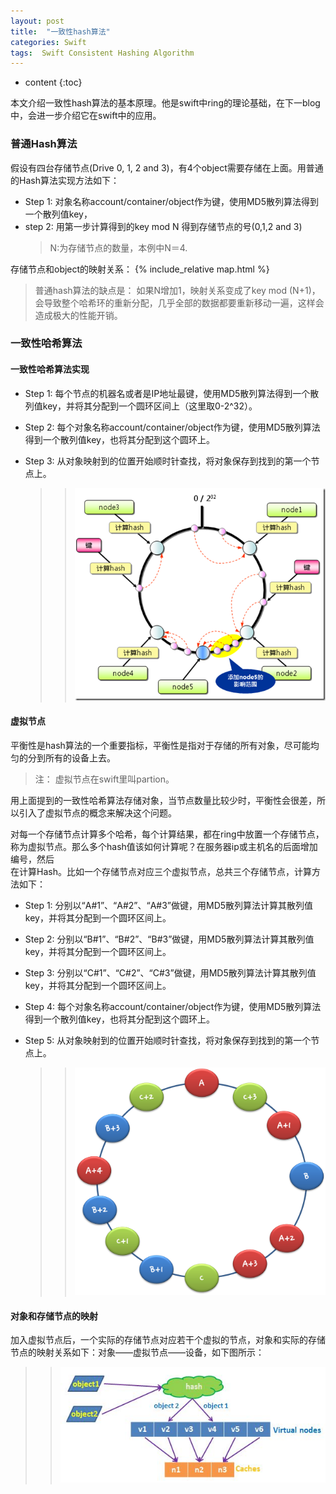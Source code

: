 ```yaml
---
layout: post
title:  "一致性hash算法"
categories: Swift
tags:  Swift Consistent Hashing Algorithm
---
```


* content
{:toc}

本文介绍一致性hash算法的基本原理。他是swift中ring的理论基础，在下一blog中，会进一步介绍它在swift中的应用。





###  普通Hash算法

假设有四台存储节点(Drive 0, 1, 2 and 3)，有4个object需要存储在上面。用普通的Hash算法实现方法如下：    

 - Step 1: 对象名称account/container/object作为键，使用MD5散列算法得到一个散列值key，    
 - step 2: 用第一步计算得到的key mod N 得到存储节点的号(0,1,2 and 3)    
   > N:为存储节点的数量，本例中N＝4.    
    
存储节点和object的映射关系：
   {% include_relative map.html %}    

    
> 普通hash算法的缺点是： 如果N增加1，映射关系变成了key mod (N+1)，会导致整个哈希环的重新分配，几乎全部的数据都要重新移动一遍，这样会造成极大的性能开销。


###  一致性哈希算法  

#### 一致性哈希算法实现      
    
-  Step 1: 每个节点的机器名或者是IP地址最键，使用MD5散列算法得到一个散列值key，并将其分配到一个圆环区间上（这里取0-2^32）。     
-  Step 2: 每个对象名称account/container/object作为键，使用MD5散列算法得到一个散列值key，也将其分配到这个圆环上。
-  Step 3: 从对象映射到的位置开始顺时针查找，将对象保存到找到的第一个节点上。
   
   > > ![](/assets/cons_hash.jpg)
   
 
#### 虚拟节点
   平衡性是hash算法的一个重要指标，平衡性是指对于存储的所有对象，尽可能均匀的分到所有的设备上去。
   > 注： 虚拟节点在swift里叫partion。
   
   用上面提到的一致性哈希算法存储对象，当节点数量比较少时，平衡性会很差，所以引入了虚拟节点的概念来解决这个问题。        
  
   对每一个存储节点计算多个哈希，每个计算结果，都在ring中放置一个存储节点，称为虚拟节点。那么多个hash值该如何计算呢？在服务器ip或主机名的后面增加编号，然后   
   在计算Hash。比如一个存储节点对应三个虚拟节点，总共三个存储节点，计算方法如下：
      
   -  Step 1: 分别以“A#1”、“A#2”、“A#3”做键，用MD5散列算法计算其散列值key，并将其分配到一个圆环区间上。
         
   -   Step 2: 分别以“B#1”、“B#2”、“B#3”做键，用MD5散列算法计算其散列值key，并将其分配到一个圆环区间上。
       
   -   Step 3: 分别以“C#1”、“C#2”、“C#3”做键，用MD5散列算法计算其散列值key，并将其分配到一个圆环区间上。   
    
   -  Step 4: 每个对象名称account/container/object作为键，使用MD5散列算法得到一个散列值key，也将其分配到这个圆环上。 
      
   -  Step 5: 从对象映射到的位置开始顺时针查找，将对象保存到找到的第一个节点上。
   
      > > ![](/assets/ch2.png)
      
 
#### 对象和存储节点的映射    
 加入虚拟节点后，一个实际的存储节点对应若干个虚拟的节点，对象和实际的存储节点的映射关系如下：对象——虚拟节点——设备，如下图所示：
  > > ![](/assets/vnode.JPG)